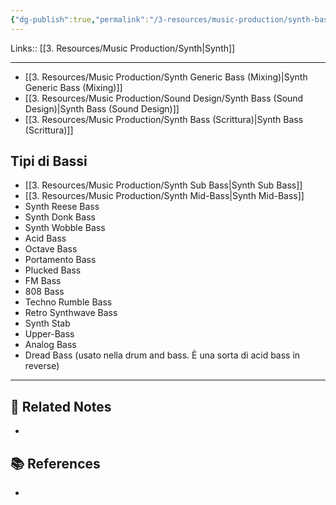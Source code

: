 ```yaml
---
{"dg-publish":true,"permalink":"/3-resources/music-production/synth-bass/","tags":["note"]}
---
```


Links:: [[3. Resources/Music Production/Synth\|Synth]]

---

- [[3. Resources/Music Production/Synth Generic Bass (Mixing)\|Synth Generic Bass (Mixing)]]
- [[3. Resources/Music Production/Sound Design/Synth Bass (Sound Design)\|Synth Bass (Sound Design)]]
- [[3. Resources/Music Production/Synth Bass (Scrittura)\|Synth Bass (Scrittura)]]


## Tipi di Bassi

- [[3. Resources/Music Production/Synth Sub Bass\|Synth Sub Bass]]
- [[3. Resources/Music Production/Synth Mid-Bass\|Synth Mid-Bass]]
- Synth Reese Bass
- Synth Donk Bass
- Synth Wobble Bass
- Acid Bass
- Octave Bass
- Portamento Bass
- Plucked Bass
- FM Bass
- 808 Bass
- Techno Rumble Bass
- Retro Synthwave Bass
- Synth Stab
- Upper-Bass
- Analog Bass
- Dread Bass (usato nella drum and bass. È una sorta di acid bass in reverse)


---

## 🔗 Related Notes

- 

## 📚 References

- 